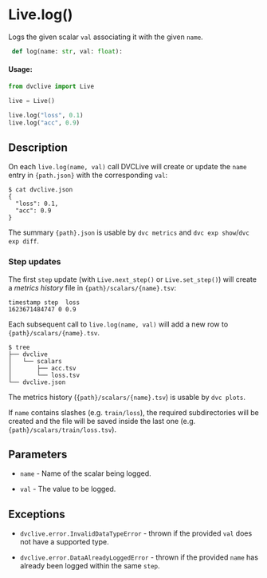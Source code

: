 # Live.log()

Logs the given scalar `val` associating it with the given `name`.

```py
 def log(name: str, val: float):
```

#### Usage:

```py
from dvclive import Live

live = Live()

live.log("loss", 0.1)
live.log("acc", 0.9)
```

## Description

On each `live.log(name, val)` call DVCLive will create or update the `name`
entry in `{path.json}` with the corresponding `val`:

```dvc
$ cat dvclive.json
{
  "loss": 0.1,
  "acc": 0.9
}
```

<admon type="tip">

The summary `{path}.json` is usable by `dvc metrics` and
`dvc exp show`/`dvc exp diff`.

</admon>

### Step updates

The first `step` update (with `Live.next_step()` or `Live.set_step()`) will
create a _metrics history_ file in `{path}/scalars/{name}.tsv`:

```
timestamp step  loss
1623671484747 0 0.9
```

Each subsequent call to `live.log(name, val)` will add a new row to
`{path}/scalars/{name}.tsv`.

```dvc
$ tree
├── dvclive
│   └── scalars
│       ├── acc.tsv
│       └── loss.tsv
└── dvclive.json
```

<admon type="tip">

The metrics history (`{path}/scalars/{name}.tsv`) is usable by `dvc plots`.

</admon>

If `name` contains slashes (e.g. `train/loss`), the required subdirectories will
be created and the file will be saved inside the last one (e.g.
`{path}/scalars/train/loss.tsv`).

## Parameters

- `name` - Name of the scalar being logged.

- `val` - The value to be logged.

## Exceptions

- `dvclive.error.InvalidDataTypeError` - thrown if the provided `val` does not
  have a supported type.

- `dvclive.error.DataAlreadyLoggedError` - thrown if the provided `name` has
  already been logged within the same `step`.
